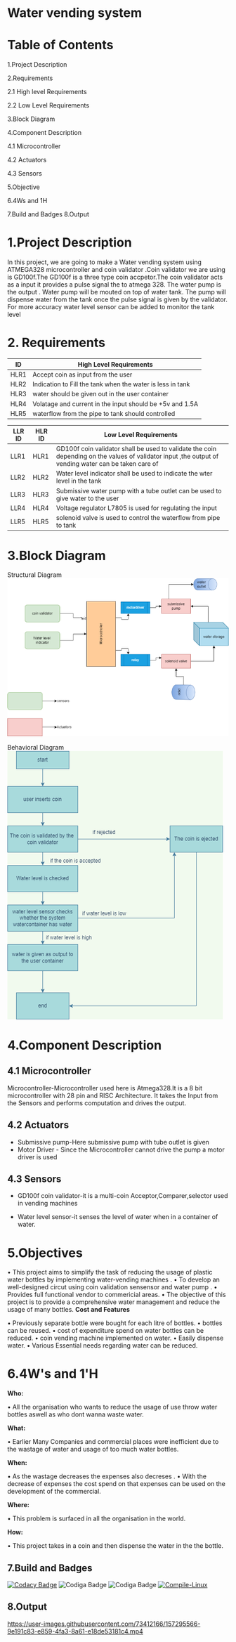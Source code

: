 # Water vending system
# Table of Contents
1.Project Description

2.Requirements

   2.1 High level Requirements
  
   2.2 Low Level Requirements
  
3.Block Diagram

4.Component Description

   4.1 Microcontroller
  
   4.2 Actuators
  
   4.3 Sensors
   
5.Objective

6.4Ws and 1H

7.Build and Badges
8.Output


   

# 1.Project Description
In this project, we are going to make a Water vending system using ATMEGA328 microcontroller and coin validator .Coin validator we are using is GD100f.The GD100f is a three type coin accpetor.The coin validator acts as a input it provides a pulse signal the to atmega 328. The water pump is the output . Water pump will be mouted on top of water tank. The pump will dispense water from the tank once the pulse signal is given by the validator. For more accuracy water level sensor can be added to monitor the tank level
# 2. Requirements


| ID |High Level Requirements|
|----|-----------------------|
|HLR1|Accept coin as input from the user|
|HLR2|Indication to Fill the tank when the water is less in tank|
|HLR3|water should be given out in the user container |
|HLR4|Volatage and current in the input should be +5v and 1.5A |
|HLR5|waterflow from the pipe to tank should controlled|



| LLR ID |HLR ID| Low Level Requirements |
|--------|------|------------------------|
|LLR1    |HLR1  |GD100f coin validator shall be used to validate the coin depending on the values of validator input ,the output of vending water can be taken care of|
|LLR2    |HLR2  |Water level indicator shall be used to indicate the wter level in the tank|
|LLR3    |HLR3  |Submissive water pump with a tube outlet can be used to give water to the user|
|LLR4    |HLR4  |Voltage regulator L7805 is used for regulating the input|
|LLR5    |HLR5  |solenoid valve is used to control the waterflow from pipe to tank |


# 3.Block Diagram

Structural Diagram
![embeddedblockdiag](https://github.com/prabakaran-8bit/M2_Emsys_watervendor/blob/e3721a7776b40f54687dbe4ec3f690024426b644/5_Report/blockdiagram.png)


Behavioral Diagram
![embeddedblockdiag](https://github.com/prabakaran-8bit/M2_Emsys_watervendor/blob/27105a25c3bd81e0836c0495f682529956c7a680/Project/5_Report/behavioraldiagram.png)


# 4.Component Description

## 4.1 Microcontroller
Microcontroller-Microcontroller used here is Atmega328.It is a 8 bit microcontroller with 28 pin and RISC Architecture.
It takes the Input from the Sensors and performs computation and drives the output.

## 4.2 Actuators
* Submissive pump-Here submissive pump with tube outlet is given 
* Motor Driver - Since the Microcontroller cannot drive the pump a motor driver is used

## 4.3 Sensors

* GD100f coin validator-it is a multi-coin Acceptor,Comparer,selector used in vending machines


* Water level sensor-it senses the level of water when in a container of water.



# 5.Objectives

•	This project aims to simplify the task of reducing the usage of plastic water bottles by implementing water-vending machines .
•	To develop an well-designed circut using coin validation sensensor and water pump . 
•	Provides full functional vendor to commericial areas. 
•	The objective of this project is to provide a comprehensive water management and reduce the usage of many bottles.
__Cost and Features__

•	Previously separate bottle were bought for each litre of bottles.
•	bottles can be reused.
•	cost of expenditure spend on water bottles can be reduced.
•	coin vending machine implemented on water.
•	Easily dispense water.
•	Various Essential needs regarding water can be reduced.

# 6.4W's and 1'H

__Who:__

•	All the organisation who wants to reduce the usage of use throw water bottles aswell as who dont wanna waste water.

__What:__

•	Earlier Many Companies and commercial places were inefficient due to the wastage of water and usage of too much water bottles.	

__When:__

•	As the wastage decreases the expenses also decreses .
•	With the decrease of expenses the cost spend on that expenses can be used on the development of the commercial.

__Where:__

•	This problem is surfaced in all the organisation in the world.

__How:__

•	This project takes in a coin and then dispense the water in the the bottle.


## 7.Build and Badges
[![Codacy Badge](https://app.codacy.com/project/badge/Grade/ee99fcf94a43486c9a241f3306df0900)](https://www.codacy.com/gh/prabakaran-8bit/M2_Emsys_watervendor/dashboard?utm_source=github.com&amp;utm_medium=referral&amp;utm_content=prabakaran-8bit/M2_Emsys_watervendor&amp;utm_campaign=Badge_Grade)
![Codiga Badge](https://api.codiga.io/project/31733/score/svg)
![Codiga Badge](https://api.codiga.io/project/31733/status/svg)
[![Compile-Linux](https://github.com/prabakaran-8bit/M2_Emsys_watervendor/actions/workflows/Compile-Linux.yml/badge.svg?branch=main)](https://github.com/prabakaran-8bit/M2_Emsys_watervendor/actions/workflows/Compile-Linux.yml)
## 8.Output


https://user-images.githubusercontent.com/73412166/157295566-9e191c83-e859-4fa3-8a61-e18de53181c4.mp4





